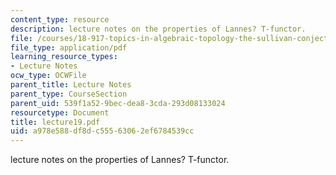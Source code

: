 ```yaml
---
content_type: resource
description: lecture notes on the properties of Lannes? T-functor.
file: /courses/18-917-topics-in-algebraic-topology-the-sullivan-conjecture-fall-2007/a978e588df8dc55563062ef6784539cc_lecture19.pdf
file_type: application/pdf
learning_resource_types:
- Lecture Notes
ocw_type: OCWFile
parent_title: Lecture Notes
parent_type: CourseSection
parent_uid: 539f1a52-9bec-dea8-3cda-293d08133024
resourcetype: Document
title: lecture19.pdf
uid: a978e588-df8d-c555-6306-2ef6784539cc
---
```

lecture notes on the properties of Lannes? T-functor.

